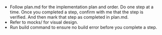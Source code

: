 - Follow plan.md for the implementation plan and order. Do one step at a time. Once you completed a step, confirm with me that the step is verified. And then mark that step as completed in plan.md.
- Refer to mocks/ for visual design.
- Run build command to ensure no build error before you complete a step.

